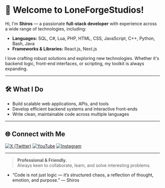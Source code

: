 # 👋 Welcome to LoneForgeStudios!

Hi, I'm **Shiros** — a passionate **full-stack developer** with experience across a wide range of technologies, including:

- **Languages:** SQL, C#, Lua, PHP, HTML, CSS, JavaScript, C++, Python, Bash, Java
- **Frameworks & Libraries:** React.js, Next.js

I love crafting robust solutions and exploring new technologies. Whether it's backend logic, front-end interfaces, or scripting, my toolkit is always expanding.

---

## 🛠️ What I Do
- Build scalable web applications, APIs, and tools
- Develop efficient backend systems and interactive front-ends
- Write clean, maintainable code across multiple languages

---

## 🌐 Connect with Me

[![X (Twitter)](https://img.shields.io/badge/X-1DA1F2?logo=twitter&logoColor=white&style=for-the-badge)](https://x.com/LoneForgeST)
[![YouTube](https://img.shields.io/badge/YouTube-FF0000?logo=youtube&logoColor=white&style=for-the-badge)](https://www.youtube.com/@LoneForgeST)
[![Instagram](https://img.shields.io/badge/Instagram-E4405F?logo=instagram&logoColor=white&style=for-the-badge)](https://www.instagram.com/loneforgest)

---

> **Professional & Friendly.**  
> Always keen to collaborate, learn, and solve interesting problems.

- “Code is not just logic — it’s structured chaos, a reflection of thought, emotion, and purpose.” — Shiros
